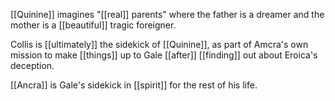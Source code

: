 [[Quinine]] imagines "[[real]] parents" where the father is a dreamer and the mother is a [[beautiful]] tragic foreigner.  
  
  
Collis is [[ultimately]] the sidekick of [[Quinine]], as part of Amcra's own mission to make [[things]] up to Gale [[after]] [[finding]] out about Eroica's deception.  
  
  
[[Ancra]] is Gale's sidekick in [[spirit]] for the rest of his life.
